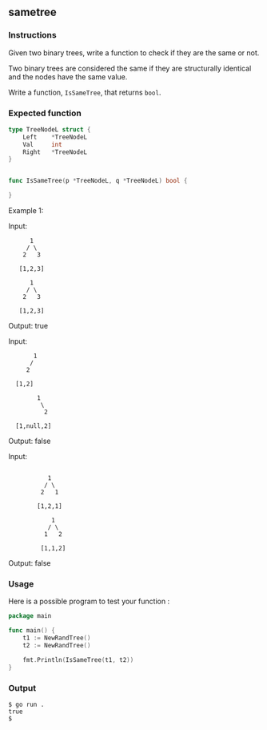 ## sametree

### Instructions

Given two binary trees, write a function to check if they are the same or not.

Two binary trees are considered the same if they are structurally identical and the nodes have the same value.

Write a function, `IsSameTree`, that returns `bool`.

### Expected function

```go
type TreeNodeL struct {
    Left    *TreeNodeL
    Val     int
    Right   *TreeNodeL
}


func IsSameTree(p *TreeNodeL, q *TreeNodeL) bool {

}
```

Example 1:

Input:

          1
         / \
        2   3

       [1,2,3]

          1
         / \
        2   3

       [1,2,3]

Output: true

Input:

           1
          /
         2

      [1,2]

            1
             \
              2

      [1,null,2]

Output: false

Input:

```

           1
          / \
         2   1

        [1,2,1]

            1
           / \
          1   2

         [1,1,2]
```

Output: false

### Usage

Here is a possible program to test your function :

```go
package main

func main() {
	t1 := NewRandTree()
	t2 := NewRandTree()

	fmt.Println(IsSameTree(t1, t2))
}
```

### Output

```console
$ go run .
true
$
```

